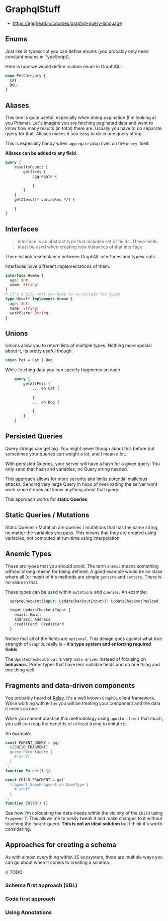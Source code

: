 # GraphqlStuff

- https://egghead.io/courses/graphql-query-language

## Enums

Just like in typescript you can define enums (you probably only need constant enums in TypeScript).

Here is how we would define custom enum in GraphlQL:

```graphql
enum PetCategory {
  CAT
  DOG
}
```

## Aliases

This one is quite useful, especially when doing pagination (I'm looking at you Prisma). Let's imagine you are fetching paginated data and want to know how many results (in total) there are. Usually you have to do separate query for that. Aliases makes it soo easy to do in one query string.

This is especially handy when `aggregate` prop lives on the `query` itself.

**Aliases can be added to any field**.

```graphql
query {
    resultsCount: {
        getItems {
            aggregate {

            }
        }
    }
    getItems(/* variables */) {

    }
}
```

## Interfaces

> Interface is an abstract type that includes set of fields. These fields must be used when creating new instances of that interface

There is high resemblance between GraphQL interfaces and typescripts.

Interfaces have different implementations of them.

```graphql
interface Human {
  age: Int!
  name: String!
}
# It's a pity that you have to re-include the types
type Myself implements Human {
  age: Int!
  name: String!
  workPlace: String!
}
```

## Unions

Unions allow you to return lists of multiple types. Nothing more special about it, its pretty useful though.

```graphql
union Pet = Cat | Dog
```

While fetching data you can specify fragments on each

```graphql
    query {
        getAllPets {
            ... on Cat {

            }
            ... on Dog {

            }
        }
    }
```

## Persisted Queries

Query strings can get big. You might never though about this before but sometimes your queries can weight a lot, and I mean a lot.

With persisted Queries, your server will have a hash for a given query. You only send that hash and variables, no Query string needed.

This approach allows for more security and limits potential malicious attacks. Sending very large Query in hops of overloading the server wont work since it does not know anything about that query.

This approach works for **static Queries**.

## Static Queries / Mutations

Static Queries / Mutation are queries / mutations that has the same string, no matter the variables you pass. This means that they are created using variables, not computed at run-time using interpolation.

## Anemic Types

These are types that you should avoid. The term `anemic` means something without strong reason for being defined. A good example would be an class where all (or most) of it's methods are simple `getters` and `setters`. There is no value in that.

These types can be used within `mutations` and `queries`. An example:

```graphql
  updateCheckout(input: UpdateCheckoutInput!): UpdateCheckoutPayload

  input UpdateCheckoutInput {
    email: Email
    address: Address
    creditCard: CreditCard
  }
```

Notice that all of the fields are `optional`. This design goes against what true strength of `GraphQL` really is - **it's type system and enforcing required fields**.

The `UpdateCheckoutInput` is very `data-driven` instead of focusing on **behaviors**. Prefer types that have less nullable fields and do one thing and one thing well.

## Fragments and data-driven components

You probably heard of [Relay](https://relay.dev/docs/en/introduction-to-relay). It's a well known `GraphQL` client framework. While working with `Relay` you will be treating your component and the data it needs as one.

While you cannot practice this methodology using `apollo-client` that much, you still can reap the benefits of at least trying to imitate it.

An example:

```js
const PARENT_QUERY = gql`
  ${CHIlD_FRAGMENT}
  query ParentQuery {
    # stuff
  }
`;
function Parent() {}

const CHILD_FRAGMENT = gql`
  fragment SomeFragment on SomeType {
    # stuff
  }
`;
function Child() {}
```

See how I'm colocating the data-needs within the vicinity of the `Child` using `Fragment` ?. This allows me to easily tweak it and make changes to it without touching the `Parent` query. **This is not an ideal solution** but I think it's worth considering.

## Approaches for creating a schema

As with almost everything within JS ecosystem, there are multiple ways you can go about when it comes to creating a schema.

// TODO:

### Schema first approach (SDL)

### Code first approach

### Using Annotations
